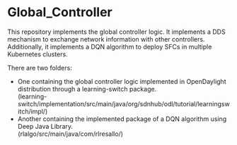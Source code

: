 # Global_Controller
This repository implements the global controller logic. It implements a DDS mechanism to exchange network information with other controllers. Additionally, it implements a DQN algorithm to deploy SFCs in multiple Kubernetes clusters.

There are two folders: 
- One containing the global controller logic implemented in OpenDaylight distribution through a learning-switch package.<br/>  (learning-switch/implementation/src/main/java/org/sdnhub/odl/tutorial/learningswitch/impl/)
- Another containing the implemented package of a DQN algorithm using Deep Java Library.<br/>  (rlalgo/src/main/java/com/rlresallo/)
